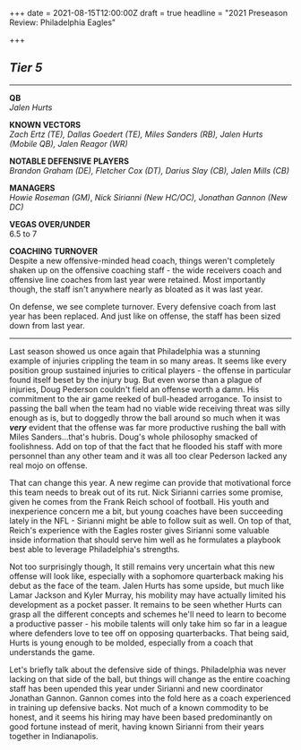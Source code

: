 +++
date = 2021-08-15T12:00:00Z
draft = true
headline = "2021 Preseason Review: Philadelphia Eagles"

+++
## _Tier 5_

***

**QB**  
_Jalen Hurts_

**KNOWN VECTORS**  
_Zach Ertz (TE), Dallas Goedert (TE), Miles Sanders (RB), Jalen Hurts (Mobile QB), Jalen Reagor (WR)_

**NOTABLE DEFENSIVE PLAYERS**  
_Brandon Graham (DE), Fletcher Cox (DT), Darius Slay (CB), Jalen Mills (CB)_

**MANAGERS**  
_Howie Roseman (GM)_, _Nick Sirianni_ _(New HC/OC), Jonathan Gannon (New DC)_

**VEGAS OVER/UNDER**  
6\.5 to 7

**COACHING TURNOVER**  
Despite a new offensive-minded head coach, things weren't completely shaken up on the offensive coaching staff - the wide receivers coach and offensive line coaches from last year were retained. Most importantly though, the staff isn't anywhere nearly as bloated as it was last year.

On defense, we see complete turnover. Every defensive coach from last year has been replaced. And just like on offense, the staff has been sized down from last year.

***

Last season showed us once again that Philadelphia was a stunning example of injuries crippling the team in so many areas. It seems like every position group sustained injuries to critical players - the offense in particular found itself beset by the injury bug. But even worse than a plague of injuries, Doug Pederson couldn't field an offense worth a damn. His commitment to the air game reeked of bull-headed arrogance. To insist to passing the ball when the team had no viable wide receiving threat was silly enough as is, but to doggedly throw the ball around so much when it was **_very_** evident that the offense was far more productive rushing the ball with Miles Sanders...that's hubris. Doug's whole philosophy smacked of foolishness. Add on top of that the fact that he flooded his staff with more personnel than any other team and it was all too clear Pederson lacked any real mojo on offense.

That can change this year. A new regime can provide that motivational force this team needs to break out of its rut. Nick Sirianni carries some promise, given he comes from the Frank Reich school of football. His youth and inexperience concern me a bit, but young coaches have been succeeding lately in the NFL - Sirianni might be able to follow suit as well. On top of that, Reich's experience with the Eagles roster gives Sirianni some valuable inside information that should serve him well as he formulates a playbook best able to leverage Philadelphia's strengths.

Not too surprisingly though, It still remains very uncertain what this new offense will look like, especially with a sophomore quarterback making his debut as the face of the team. Jalen Hurts has some upside, but much like Lamar Jackson and Kyler Murray, his mobility may have actually limited his development as a pocket passer. It remains to be seen whether Hurts can grasp all the different concepts and schemes he'll need to learn to become a productive passer - his mobile talents will only take him so far in a league where defenders love to tee off on opposing quarterbacks. That being said, Hurts is young enough to be molded, especially from a coach that understands the game.

Let's briefly talk about the defensive side of things. Philadelphia was never lacking on that side of the ball, but things will change as the entire coaching staff has been upended this year under Sirianni and new coordinator Jonathan Gannon. Gannon comes into the fold here as a coach experienced in training up defensive backs. Not much of a known commodity to be honest, and it seems his hiring may have been based predominantly on good fortune instead of merit, having known Sirianni from their years together in Indianapolis.
